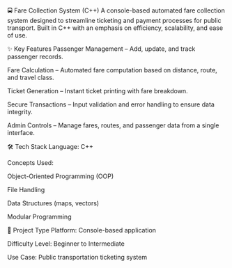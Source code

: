 🚍 Fare Collection System (C++)
A console-based automated fare collection system designed to streamline ticketing and payment processes for public transport.
Built in C++ with an emphasis on efficiency, scalability, and ease of use.

✨ Key Features
Passenger Management – Add, update, and track passenger records.

Fare Calculation – Automated fare computation based on distance, route, and travel class.

Ticket Generation – Instant ticket printing with fare breakdown.

Secure Transactions – Input validation and error handling to ensure data integrity.

Admin Controls – Manage fares, routes, and passenger data from a single interface.

🛠 Tech Stack
Language: C++

Concepts Used:

Object-Oriented Programming (OOP)

File Handling

Data Structures (maps, vectors)

Modular Programming

📌 Project Type
Platform: Console-based application

Difficulty Level: Beginner to Intermediate

Use Case: Public transportation ticketing system

